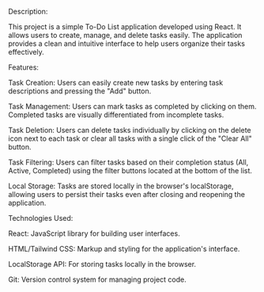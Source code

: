 Description:

This project is a simple To-Do List application developed using React. It allows users to create, manage, and delete tasks easily. The application provides a clean and intuitive interface to help users organize their tasks effectively.

Features:

Task Creation: Users can easily create new tasks by entering task descriptions and pressing the "Add" button.

Task Management: Users can mark tasks as completed by clicking on them. Completed tasks are visually differentiated from incomplete tasks.

Task Deletion: Users can delete tasks individually by clicking on the delete icon next to each task or clear all tasks with a single click of the "Clear All" button.

Task Filtering: Users can filter tasks based on their completion status (All, Active, Completed) using the filter buttons located at the bottom of the list.

Local Storage: Tasks are stored locally in the browser's localStorage, allowing users to persist their tasks even after closing and reopening the application.

Technologies Used:

React: JavaScript library for building user interfaces.

HTML/Tailwind CSS: Markup and styling for the application's interface.

LocalStorage API: For storing tasks locally in the browser.

Git: Version control system for managing project code.

